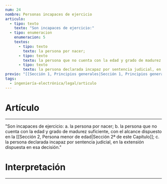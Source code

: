 ```yaml
---
num: 24
nombre: Personas incapaces de ejercicio
articulo:
  - tipo: texto
    texto: "Son incapaces de ejercicio:"
  - tipo: enumeracion
    enumeracion: 5
    textos:
      - tipo: texto
        texto: la persona por nacer;
      - tipo: texto
        texto: la persona que no cuenta con la edad y grado de madurez suficiente, con el alcance dispuesto en la Sección 2ª de este Capítulo;
      - tipo: texto
        texto: la persona declarada incapaz por sentencia judicial, en la extensión dispuesta en esa decisión.
previo: "[[Sección 1, Principios generales|Sección 1, Principios generales]]"
tags:
  - ingeniería-electrónica/legal/articulo
---
```

# Artículo
---
"Son incapaces de ejercicio:
 a. la persona por nacer;
 b. la persona que no cuenta con la edad y grado de madurez suficiente, con el alcance dispuesto en la [[Sección 2, Persona menor de edad|Sección 2ª de este Capítulo]];
 c. la persona declarada incapaz por sentencia judicial, en la extensión dispuesta en esa decisión."

# Interpretación
---
